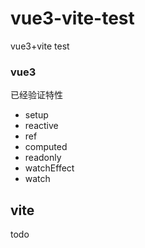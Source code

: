 # vue3-vite-test
vue3+vite test


### vue3
已经验证特性
* setup
* reactive
* ref
* computed
* readonly
* watchEffect
* watch

## vite
todo